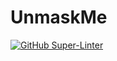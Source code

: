 # UnmaskMe

[![GitHub Super-Linter](https://github.com/Arthemide/UnmaskMe/workflows/Lint%20Code%20Base/badge.svg)](https://github.com/marketplace/actions/super-linter)
